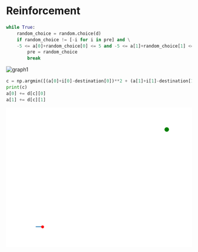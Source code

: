 # Reinforcement

```python
while True:
    random_choice = random.choice(d)
    if random_choice != [-i for i in pre] and \
    -5 <= a[0]+random_choice[0] <= 5 and -5 <= a[1]+random_choice[1] <= 5:
        pre = random_choice
        break
```

![graph1](./graph0.gif)

```python
c = np.argmin([(a[0]+i[0]-destination[0])**2 + (a[1]+i[1]-destination[1])**2 for i in d])
print(c)
a[0] += d[c][0]
a[1] += d[c][1]
```

![graph2](./graph.gif)